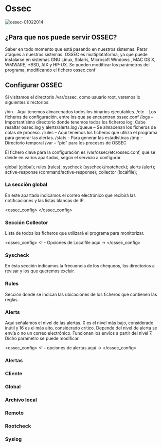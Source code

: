 # Ossec

![ossec-01022014](https://user-images.githubusercontent.com/42847572/49968925-d4291800-feec-11e8-964c-8fca1f2a074f.jpg)

## ¿Para que nos puede servir OSSEC?
Saber en todo momento que está pasando en nuestros sistemas.
Parar ataques a nuestros sistemas.
OSSEC es multiplataforma, ya que puede instalarse en sistemas GNU Linux, 
Solaris, Microsoft Windows , MAC OS X, WMWARE, *BSD, AIX y HP-UX. 
Se pueden modificar los parámetros del programa, modificando el fichero ossec.conf

## Configurar OSSEC
Si visitamos el directorio /var/ossec, como usuario root, veremos lo siguientes directorios:

/bin – Aquí tenemos almacenados todos los binarios ejecutables.
/etc – Los ficheros de configuración, entre los que se encuentran  ossec.conf
/logs – Importantísimo directorio donde tenemos todos los ficheros log. Cabe resaltar ossec.log y alerts/alerts.log
/queue –  Se almacenan los ficheros de colas de proceso.
/rules – Aquí tenemos los ficheros  que utiliza el programa para generar las alertas.
/stats – Para generar las estadísticas
/tmp – Directorio temporal
/var – “pid” para los procesos de OSSEC

El fichero clave para la configuración es /var/ossec/etc/ossec.conf, que se divide en varios apartados, 
según el servicio a configurar.

global (global);
rules (rules);
syscheck (syscheck/rootcheck);
alerts (alert);
active-response (command/active-response);
collector (localfile);
### La sección global
En éste apartado indicamos el correo electrónico que recibirá las notificaciones y las listas blancas de IP.

<ossec_config>
    <global>
        <!--
        Global options here
        -->
    </global>
</ossec_config>

### Sección Collector
Lista de todos los ficheros que utilizará el programa para monitorizar.

<ossec_config> 
    <localfile> 
        <! - 
        Opciones de Localfile aquí 
        -> 
    </localfile> 
</ossec_config>

### Syscheck
En ésta sección indicamos la frecuencia de los chequeos, los directorios a revisar y los que queremos excluir.

<syscheck>
</syscheck>

### Rules
Sección donde se indican las ubicaciones de los ficheros que contienen las reglas.

<ruleset>
</ruleset>

### Alerts
Aquí señalamos el nivel de las alertas. 0 es el nivel más bajo, considerado inútil y 16 es el más alto, considerado crítico. Depende del nivel de alerta se envía o no un correo electrónico. Funcionan los envíos a partir del nivel 7. Dicho parámetro se puede modificar.

<ossec_config> 
    <alerts> 
        <! - 
        opciones de alertas aquí 
        -> 
    </alerts> 
</ossec_config>

### Alertas 
### Cliente
### Global
### Archivo local
### Remoto
### Rootcheck
### Syslog
